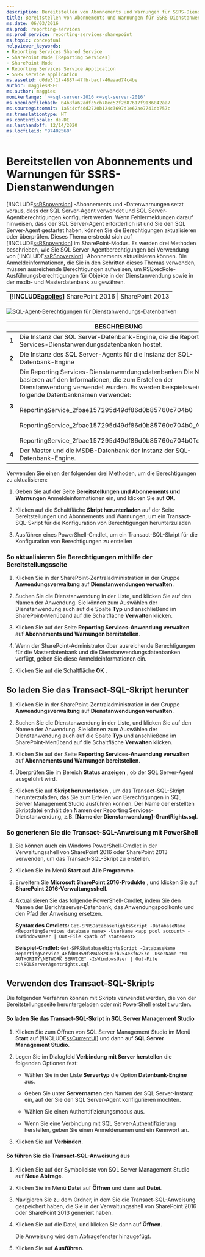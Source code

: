```yaml
---
description: Bereitstellen von Abonnements und Warnungen für SSRS-Dienstanwendungen
title: Bereitstellen von Abonnements und Warnungen für SSRS-Dienstanwendungen | Microsoft-Dokumentation
ms.date: 06/03/2016
ms.prod: reporting-services
ms.prod_service: reporting-services-sharepoint
ms.topic: conceptual
helpviewer_keywords:
- Reporting Services Shared Service
- SharePoint Mode [Reporting Services]
- SharePoint Mode
- Reporting Services Service Application
- SSRS service application
ms.assetid: d0de3f1f-4887-47fb-bacf-46aaad74c4be
author: maggiesMSFT
ms.author: maggies
monikerRange: '>=sql-server-2016 <=sql-server-2016'
ms.openlocfilehash: 04b8fa62adfc5cb78ec52f2d87617f9136042aa7
ms.sourcegitcommit: 1a544cf4dd2720b124c3697d1e62ae7741db757c
ms.translationtype: HT
ms.contentlocale: de-DE
ms.lasthandoff: 12/14/2020
ms.locfileid: "97402560"
---
```

# <a name="provision-subscriptions-and-alerts-for-ssrs-service-applications"></a>Bereitstellen von Abonnements und Warnungen für SSRS-Dienstanwendungen
  [!INCLUDE[ssRSnoversion](../../includes/ssrsnoversion-md.md)] -Abonnements und -Datenwarnungen setzt voraus, dass der SQL Server-Agent verwendet und SQL Server-Agentberechtigungen konfiguriert werden. Wenn Fehlermeldungen darauf hinweisen, dass der SQL Server-Agent erforderlich ist und Sie den SQL Server-Agent gestartet haben, können Sie die Berechtigungen aktualisieren oder überprüfen. Dieses Thema erstreckt sich auf [!INCLUDE[ssRSnoversion](../../includes/ssrsnoversion-md.md)] im SharePoint-Modus. Es werden drei Methoden beschrieben, wie Sie SQL Server-Agentberechtigungen bei Verwendung von [!INCLUDE[ssRSnoversion](../../includes/ssrsnoversion-md.md)] -Abonnements aktualisieren können. Die Anmeldeinformationen, die Sie in den Schritten dieses Themas verwenden, müssen ausreichende Berechtigungen aufweisen, um RSExecRole-Ausführungsberechtigungen für Objekte in der Dienstanwendung sowie in der msdb- und Masterdatenbank zu gewähren.  
  
||  
|-|  
|**[!INCLUDE[applies](../../includes/applies-md.md)]** SharePoint 2016 &#124; SharePoint 2013|  
  
 ![SQL-Agent-Berechtigungen für Dienstanwendungs-Datenbanken](../../reporting-services/install-windows/media/rs-provisionsqlagent.gif "SQL-Agent-Berechtigungen für Dienstanwendungs-Datenbanken")  
  
||BESCHREIBUNG|  
|------|-----------------|  
|**1**|Die Instanz der SQL Server-Datenbank-Engine, die die Reporting Services-Dienstanwendungsdatenbanken hostet.|  
|**2**|Die Instanz des SQL Server-Agents für die Instanz der SQL-Datenbank-Engine|  
|**3**|Die Reporting Services-Dienstanwendungsdatenbanken Die Namen basieren auf den Informationen, die zum Erstellen der Dienstanwendung verwendet wurden. Es werden beispielsweise folgende Datenbanknamen verwendet:<br /><br /> ReportingService_2fbae157295d49df86d0b85760c704b0<br /><br /> ReportingService_2fbae157295d49df86d0b85760c704b0_Alerting<br /><br /> ReportingService_2fbae157295d49df86d0b85760c704b0TempDB|  
|**4**|Der Master und die MSDB-Datenbank der Instanz der SQL-Datenbank-Engine.|  
  
 Verwenden Sie einen der folgenden drei Methoden, um die Berechtigungen zu aktualisieren:  
  
1.  Geben Sie auf der Seite **Bereitstellungen und Abonnements und Warnungen** Anmeldeinformationen ein, und klicken Sie auf **OK**.  
  
2.  Klicken auf die Schaltfläche **Skript herunterladen** auf der Seite Bereitstellungen und Abonnements und Warnungen, um ein Transact-SQL-Skript für die Konfiguration von Berechtigungen herunterzuladen  
  
3.  Ausführen eines PowerShell-Cmdlet, um ein Transact-SQL-Skript für die Konfiguration von Berechtigungen zu erstellen  
  
### <a name="to-update-permissions-using-the-provision-page"></a>So aktualisieren Sie Berechtigungen mithilfe der Bereitstellungsseite  
  
1.  Klicken Sie in der SharePoint-Zentraladministration in der Gruppe **Anwendungsverwaltung** auf **Dienstanwendungen verwalten**.  
  
2.  Suchen Sie die Dienstanwendung in der Liste, und klicken Sie auf den Namen der Anwendung. Sie können zum Auswählen der Dienstanwendung auch auf die Spalte **Typ** und anschließend im SharePoint-Menüband auf die Schaltfläche **Verwalten** klicken.  
  
3.  Klicken Sie auf der Seite **Reporting Services-Anwendung verwalten** auf **Abonnements und Warnungen bereitstellen**.  
  
4.  Wenn der SharePoint-Administrator über ausreichende Berechtigungen für die Masterdatenbank und die Dienstanwendungsdatenbanken verfügt, geben Sie diese Anmeldeinformationen ein.  
  
5.  Klicken Sie auf die Schaltfläche **OK** .  
  
##  <a name="to-download-the-transact-sql-script"></a><a name="bkmk_download"></a> So laden Sie das Transact-SQL-Skript herunter  
  
1.  Klicken Sie in der SharePoint-Zentraladministration in der Gruppe **Anwendungsverwaltung** auf **Dienstanwendungen verwalten**.  
  
2.  Suchen Sie die Dienstanwendung in der Liste, und klicken Sie auf den Namen der Anwendung. Sie können zum Auswählen der Dienstanwendung auch auf die Spalte **Typ** und anschließend im SharePoint-Menüband auf die Schaltfläche **Verwalten** klicken.  
  
3.  Klicken Sie auf der Seite **Reporting Services-Anwendung verwalten** auf **Abonnements und Warnungen bereitstellen**.  
  
4.  Überprüfen Sie im Bereich **Status anzeigen** , ob der SQL Server-Agent ausgeführt wird.  
  
5.  Klicken Sie auf **Skript herunterladen** , um das Transact-SQL-Skript herunterzuladen, das Sie zum Erteilen von Berechtigungen in SQL Server Management Studio ausführen können. Der Name der erstellten Skriptdatei enthält den Namen der Reporting Services-Dienstanwendung, z.B. **[Name der Dienstanwendung]-GrantRights.sql**.  
  
### <a name="to-generate-the-transact-sql-statement-with-powershell"></a>So generieren Sie die Transact-SQL-Anweisung mit PowerShell  
  
1.  Sie können auch ein Windows PowerShell-Cmdlet in der Verwaltungsshell von SharePoint 2016 oder SharePoint 2013 verwenden, um das Transact-SQL-Skript zu erstellen.  
  
2.  Klicken Sie im Menü **Start** auf **Alle Programme**.  
  
3.  Erweitern Sie **Microsoft SharePoint 2016-Produkte** , und klicken Sie auf **SharePoint 2016-Verwaltungsshell**.
  
4.  Aktualisieren Sie das folgende PowerShell-Cmdlet, indem Sie den Namen der Berichtsserver-Datenbank, das Anwendungspoolkonto und den Pfad der Anweisung ersetzen.  
  
     **Syntax des Cmdlets:** `Get-SPRSDatabaseRightsScript -DatabaseName <ReportingServices database name> -UserName <app pool account> -IsWindowsUser | Out-File <path of statement>`  
  
     **Beispiel-Cmdlet:** `Get-SPRSDatabaseRightsScript -DatabaseName ReportingService_46fd00359f894b828907b254e3f6257c -UserName "NT AUTHORITY\NETWORK SERVICE" -IsWindowsUser | Out-File c:\SQLServerAgentrights.sql`  
  
## <a name="using-the-transact-sql-script"></a>Verwenden des Transact-SQL-Skripts  
 Die folgenden Verfahren können mit Skripts verwendet werden, die von der Bereitstellungsseite heruntergeladen oder mit PowerShell erstellt wurden.  
  
#### <a name="to-load-the-transact-sql-script-in-sql-server-management-studio"></a>So laden Sie das Transact-SQL-Skript in SQL Server Management Studio  
  
1.  Klicken Sie zum Öffnen von SQL Server Management Studio im Menü **Start** auf [!INCLUDE[ssCurrentUI](../../includes/sscurrentui-md.md)] und dann auf **SQL Server Management Studio**.  
  
2.  Legen Sie im Dialogfeld **Verbindung mit Server herstellen** die folgenden Optionen fest:  
  
    -   Wählen Sie in der Liste **Servertyp** die Option **Datenbank-Engine** aus.  
  
    -   Geben Sie unter **Servernamen** den Namen der SQL Server-Instanz ein, auf der Sie den SQL Server-Agent konfigurieren möchten.  
  
    -   Wählen Sie einen Authentifizierungsmodus aus.  
  
    -   Wenn Sie eine Verbindung mit SQL Server-Authentifizierung herstellen, geben Sie einen Anmeldenamen und ein Kennwort an.  
  
3.  Klicken Sie auf **Verbinden**.  
  
#### <a name="to-run-the-transact-sql-statement"></a>So führen Sie die Transact-SQL-Anweisung aus  
  
1.  Klicken Sie auf der Symbolleiste von SQL Server Management Studio auf **Neue Abfrage**.  
  
2.  Klicken Sie im Menü **Datei** auf **Öffnen** und dann auf **Datei**.  
  
3.  Navigieren Sie zu dem Ordner, in dem Sie die Transact-SQL-Anweisung gespeichert haben, die Sie in der Verwaltungsshell von SharePoint 2016 oder SharePoint 2013 generiert haben.  
  
4.  Klicken Sie auf die Datei, und klicken Sie dann auf **Öffnen**.  
  
     Die Anweisung wird dem Abfragefenster hinzugefügt.  
  
5.  Klicken Sie auf **Ausführen**.  
  
  
